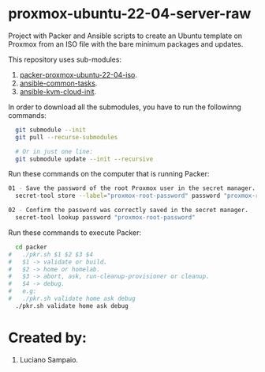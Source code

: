 # proxmox-ubuntu-22-04-server-raw
Project with Packer and Ansible scripts to create an Ubuntu template on Proxmox from an ISO file with the bare minimum packages and updates.

This repository uses sub-modules:<br/>
1. [packer-proxmox-ubuntu-22-04-iso](https://github.com/lsampaioweb/packer-proxmox-ubuntu-22-04-iso "packer-proxmox-ubuntu-22-04-iso").
1. [ansible-common-tasks](https://github.com/lsampaioweb/ansible-common-tasks "ansible-common-tasks").
1. [ansible-kvm-cloud-init](https://github.com/lsampaioweb/ansible-kvm-cloud-init "ansible-kvm-cloud-init").

In order to download all the submodules, you have to run the followinng commands:

```bash
  git submodule --init
  git pull --recurse-submodules

  # Or in just one line:
  git submodule update --init --recursive
```

Run these commands on the computer that is running Packer:

```bash
01 - Save the password of the root Proxmox user in the secret manager.
  secret-tool store --label="proxmox-root-password" password "proxmox-root-password"

02 - Confirm the password was correctly saved in the secret manager.
  secret-tool lookup password "proxmox-root-password"
```

Run these commands to execute Packer:

```bash
  cd packer
#   ./pkr.sh $1 $2 $3 $4
#   $1 -> validate or build.
#   $2 -> home or homelab.
#   $3 -> abort, ask, run-cleanup-provisioner or cleanup.
#   $4 -> debug.
#   e.g:
#   ./pkr.sh validate home ask debug
  ./pkr.sh validate home ask debug
```

# Created by:

1. Luciano Sampaio.
